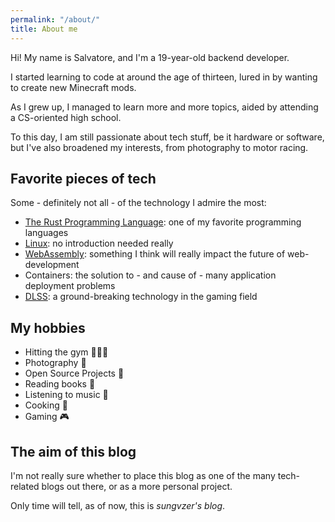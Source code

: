 ```yaml
---
permalink: "/about/"
title: About me
---
```


Hi! My name is Salvatore, and I'm a 19-year-old backend developer.

I started learning to code at around the age of thirteen, lured in by wanting to create new Minecraft mods.

As I grew up, I managed to learn more and more topics, aided by attending a CS-oriented high school.

To this day, I am still passionate about tech stuff, be it hardware or software, but I've also broadened my interests, from photography to motor racing.

## Favorite pieces of tech

Some - definitely not all - of the technology I admire the most:

* [The Rust Programming Language](https://www.rust-lang.org/): one of my favorite programming languages
* [Linux](https://www.kernel.org/): no introduction needed really
* [WebAssembly](https://webassembly.org/): something I think will really impact the future of web-development
* Containers: the solution to - and cause of - many application deployment problems
* [DLSS](https://www.nvidia.com/it-it/geforce/technologies/dlss/): a ground-breaking technology in the gaming field

## My hobbies

* Hitting the gym 🏋🏻‍♂️
* Photography 📸
* Open Source Projects 🧪
* Reading books 📖
* Listening to music 🎵
* Cooking 🍳
* Gaming 🎮

## The aim of this blog

I'm not really sure whether to place this blog as one of the many tech-related blogs out there, or as a more personal project.

Only time will tell, as of now, this is _sungvzer's blog_.
